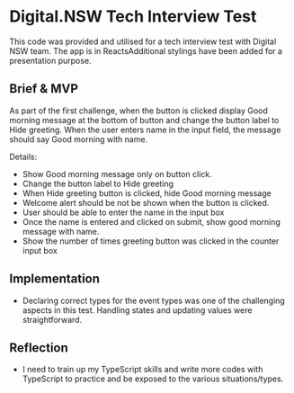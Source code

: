 # Digital.NSW Tech Interview Test

This code was provided and utilised for a tech interview test with Digital NSW team. The app is in ReactsAdditional stylings have been added for a presentation purpose.

## Brief & MVP

As part of the first challenge, when the button is clicked display Good morning message at the bottom of button and change the button label to Hide greeting.
When the user enters name in the input field, the message should say Good morning with name.

Details:

- Show Good morning message only on button click.
- Change the button label to Hide greeting
- When Hide greeting button is clicked, hide Good morning message
- Welcome alert should be not be shown when the button is clicked.
- User should be able to enter the name in the input box
- Once the name is entered and clicked on submit, show good morning message with name.
- Show the number of times greeting button was clicked in the counter input box

## Implementation

- Declaring correct types for the event types was one of the challenging aspects in this test. Handling states and updating values were straightforward.

## Reflection

- I need to train up my TypeScript skills and write more codes with TypeScript to practice and be exposed to the various situations/types.
